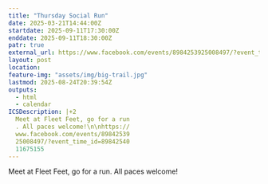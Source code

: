 ```yaml
---
title: "Thursday Social Run"
date: 2025-03-21T14:44:00Z
startdate: 2025-09-11T17:30:00Z
enddate: 2025-09-11T18:30:00Z
patr: true
external_url: https://www.facebook.com/events/8984253925008497/?event_time_id=8984254011675155
layout: post
location: 
feature-img: "assets/img/big-trail.jpg"
lastmod: 2025-08-24T20:39:54Z
outputs:
  - html
  - calendar
ICSDescription: |+2
  Meet at Fleet Feet, go for a run  . All paces welcome!\n\nhttps://  www.facebook.com/events/89842539  25008497/?event_time_id=89842540  11675155
---
```


Meet at Fleet Feet, go for a run. All paces welcome!<br>
  <br>
  
